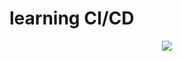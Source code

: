 # learning CI/CD

<p align="center">
  <img src="https://img.shields.io/badge/CI/CD-batch-brightgreen" />
  
</p>
